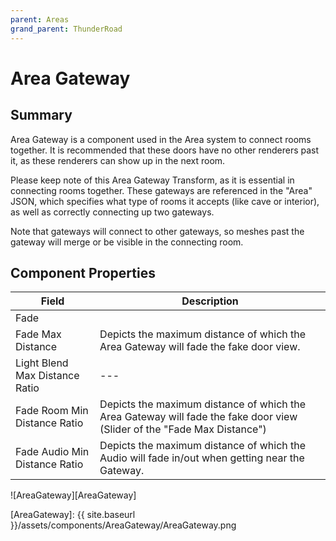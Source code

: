 ```yaml
---
parent: Areas
grand_parent: ThunderRoad
---
```

# Area Gateway

## Summary

Area Gateway is a component used in the Area system to connect rooms together. It is recommended that these doors have no other renderers past it, as these renderers can show up in the next room.

Please keep note of this Area Gateway Transform, as it is essential in connecting rooms together. These gateways are referenced in the "Area" JSON, which specifies what type of rooms it accepts (like cave or interior), as well as correctly connecting up two gateways.

Note that gateways will connect to other gateways, so meshes past the gateway will merge or be visible in the connecting room.

## Component Properties

| Field | Description |
| --- | --- |
| Fade |  |
| Fade Max Distance | Depicts the maximum distance of which the Area Gateway will fade the fake door view. |
| Light Blend Max Distance Ratio | --- |
| Fade Room Min Distance Ratio | Depicts the maximum distance of which the Area Gateway will fade the fake door view (Slider of the "Fade Max Distance") |
| Fade Audio Min Distance Ratio | Depicts the maximum distance of which the Audio will fade in/out when getting near the Gateway. |

![AreaGateway][AreaGateway]

[AreaGateway]: {{ site.baseurl }}/assets/components/AreaGateway/AreaGateway.png